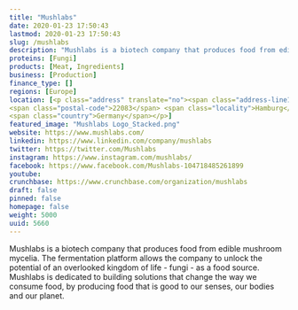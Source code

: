 ```yaml
---
title: "Mushlabs"
date: 2020-01-23 17:50:43
lastmod: 2020-01-23 17:50:43
slug: /mushlabs
description: "Mushlabs is a biotech company that produces food from edible mushroom mycelia. The fermentation platform allows the company to unlock the potential of an overlooked kingdom of life - fungi - as a food source. Mushlabs is dedicated to building solutions that change the way we consume food, by producing food that is good to our senses, our bodies and our planet."
proteins: [Fungi]
products: [Meat, Ingredients]
business: [Production]
finance_type: []
regions: [Europe]
location: [<p class="address" translate="no"><span class="address-line1">Humboldtstraße 59</span><br>
<span class="postal-code">22083</span> <span class="locality">Hamburg</span><br>
<span class="country">Germany</span></p>]
featured_image: "Mushlabs Logo_Stacked.png"
website: https://www.mushlabs.com/
linkedin: https://www.linkedin.com/company/mushlabs
twitter: https://twitter.com/Mushlabs
instagram: https://www.instagram.com/mushlabs/
facebook: https://www.facebook.com/Mushlabs-104718485261899
youtube: 
crunchbase: https://www.crunchbase.com/organization/mushlabs
draft: false
pinned: false
homepage: false
weight: 5000
uuid: 5660
---
```

Mushlabs is a biotech company that produces food from edible mushroom mycelia. The fermentation platform allows the company to unlock the potential of an overlooked kingdom of life - fungi - as a food source. Mushlabs is dedicated to building solutions that change the way we consume food, by producing food that is good to our senses, our bodies and our planet.
